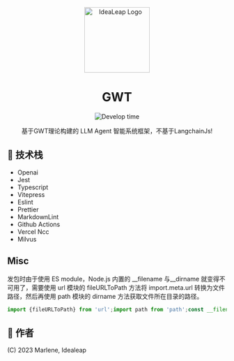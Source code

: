 <div align="center">
<img src="https://avatars.githubusercontent.com/u/129276618?s=200&v=4" height="150" width="150" alt="IdeaLeap Logo">
<h1>GWT</h1></div>

<p align="center">
<img src="https://wakatime.com/badge/user/5bfd81bc-9515-462b-a942-069791b283b7/project/af5f20a2-48c4-4ffb-81b8-7c330a9ee330.svg?style=flat-square"  alt="Develop time"/>

</p>
<p align="center">基于GWT理论构建的 LLM Agent 智能系统框架，不基于LangchainJs!</p>

## 🎨 技术栈

- Openai
- Jest
- Typescript
- Vitepress
- Eslint
- Prettier
- MarkdownLint
- Github Actions
- Vercel Ncc
- Milvus

## Misc

发包时由于使用 ES module，Node.js 内置的 __filename 与__dirname 就变得不可用了，需要使用 url 模块的 fileURLToPath 方法将 import.meta.url 转换为文件路径，然后再使用 path 模块的 dirname 方法获取文件所在目录的路径。

```js
import {fileURLToPath} from 'url';import path from 'path';const __filename = fileURLToPath(import.meta.url);const __dirname = path.dirname(__filename);

```

## 📄 作者

(C) 2023 Marlene, Idealeap
